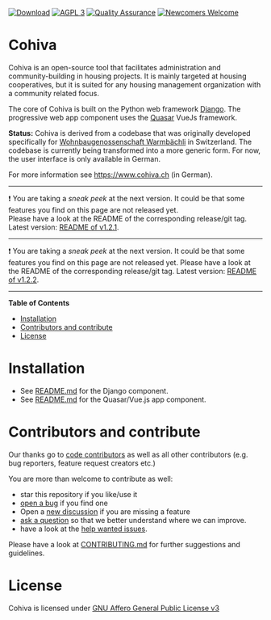 <!-- for main -->

[![Download](https://img.shields.io/badge/Download-v1.2.2-%23007ec6)](https://github.com/tegonal/cohiva/releases/tag/v1.2.2)
[![AGPL 3](https://img.shields.io/badge/%E2%9A%96-AGPL%203-%230b45a6)](https://www.gnu.org/licenses/agpl-3.0.en.html "License")
[![Quality Assurance](https://github.com/tegonal/cohiva/actions/workflows/quality-assurance.yml/badge.svg?event=push&branch=main)](https://github.com/tegonal/cohiva/actions/workflows/quality-assurance.yml?query=branch%3Amain)
[![Newcomers Welcome](https://img.shields.io/badge/%F0%9F%91%8B-Newcomers%20Welcome-blueviolet)](https://github.com/tegonal/cohiva/issues?q=is%3Aissue+is%3Aopen+label%3A%22good+first+issue%22 "Ask in discussions for help")

<!-- for main end -->
<!-- for release -->
<!--
[![Download](https://img.shields.io/badge/Download-v1.2.2-%23007ec6)](https://github.com/tegonal/cohiva/releases/tag/v1.2.2)
[![AGPL 3](https://img.shields.io/badge/%E2%9A%96-AGPL%203-%230b45a6)](https://www.gnu.org/licenses/agpl-3.0.en.html "License")
[![Newcomers Welcome](https://img.shields.io/badge/%F0%9F%91%8B-Newcomers%20Welcome-blueviolet)](https://github.com/tegonal/cohiva/issues?q=is%3Aissue+is%3Aopen+label%3A%22good+first+issue%22 "Ask in discussions for help")
-->
<!-- for release end -->

# Cohiva

Cohiva is an open-source tool that facilitates administration and community-building in housing projects. It is mainly targeted at housing cooperatives, but it is suited for any housing management organization with a community related focus.

The core of Cohiva is built on the Python web framework <a href="https://www.djangoproject.com/">Django</a>. The progressive web app component uses the <a href="https://quasar.dev/">Quasar</a> VueJs framework.

<b>Status:</b> Cohiva is derived from a codebase that was originally developed specifically for <a href="https://www.warmbaechli.ch">Wohnbaugenossenschaft Warmbächli</a> in Switzerland. The codebase is currently being transformed into a more generic form. For now, the user interface is only available in German.

For more information see https://www.cohiva.ch (in German).

----
❗ You are taking a *sneak peek* at the next version. It could be that some features you find on this page are not
released yet.  
Please have a look at the README of the corresponding release/git tag. Latest
version: [README of v1.2.1](https://github.com/tegonal/cohiva/tree/main/README.md).

---
❗ You are taking a *sneak peek* at the next version. It could be that some features you find on this page are not
released yet.
Please have a look at the README of the corresponding release/git tag. Latest
version: [README of v1.2.2](https://github.com/tegonal/cohiva/tree/v1.2.2/README.md).

---

**Table of Contents**


<!-- - [Documentation](#documentation) -->
- [Installation](#installation)
- [Contributors and contribute](#contributors-and-contribute)
- [License](#license)

# Installation

- See [README.md](django/README.md) for the Django component.
- See [README.md](pwa/README.md) for the Quasar/Vue.js app component.

<!--
# Documentation

No documentation yet.
Use github-pages? <https://tegonal.github.io/cohiva>.
-->

# Contributors and contribute

Our thanks go to [code contributors](https://github.com/tegonal/cohiva/graphs/contributors)
as well as all other contributors (e.g. bug reporters, feature request creators etc.)

You are more than welcome to contribute as well:

- star this repository if you like/use it
- [open a bug](https://github.com/tegonal/cohiva/issues/new?template=bug_report.md) if you find one
- Open a [new discussion](https://github.com/tegonal/cohiva/discussions/new?category=ideas) if you are missing a
  feature
- [ask a question](https://github.com/tegonal/cohiva/discussions/new?category=q-a)
  so that we better understand where we can improve.
- have a look at
  the [help wanted issues](https://github.com/tegonal/cohiva/issues?q=is%3Aissue+is%3Aopen+label%3A%22help+wanted%22).

Please have a look at
[CONTRIBUTING.md](https://github.com/tegonal/cohiva/tree/v1.2.2/.github/CONTRIBUTING.md)
for further suggestions and guidelines.

# License

Cohiva is licensed under [GNU Affero General Public License v3](https://www.gnu.org/licenses/agpl-3.0.en.html)
